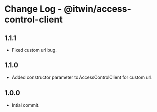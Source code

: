 # Change Log - @itwin/access-control-client

## 1.1.1

- Fixed custom url bug.

## 1.1.0

- Added constructor parameter to AccessControlClient for custom url.

## 1.0.0

- Intial commit.
